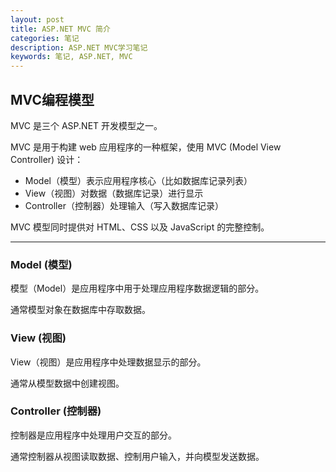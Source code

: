 ```yaml
---
layout: post
title: ASP.NET MVC 简介
categories: 笔记
description: ASP.NET MVC学习笔记
keywords: 笔记, ASP.NET, MVC
---
```


## MVC编程模型

MVC 是三个 ASP.NET 开发模型之一。

<!--more-->

MVC 是用于构建 web 应用程序的一种框架，使用 MVC (Model View Controller) 设计：

- Model（模型）表示应用程序核心（比如数据库记录列表）
- View（视图）对数据（数据库记录）进行显示
- Controller（控制器）处理输入（写入数据库记录）

MVC 模型同时提供对 HTML、CSS 以及 JavaScript 的完整控制。

--------------------------

### Model (模型)

模型（Model）是应用程序中用于处理应用程序数据逻辑的部分。

通常模型对象在数据库中存取数据。

### View (视图)

View（视图）是应用程序中处理数据显示的部分。

通常从模型数据中创建视图。

### Controller (控制器)

控制器是应用程序中处理用户交互的部分。

通常控制器从视图读取数据、控制用户输入，并向模型发送数据。